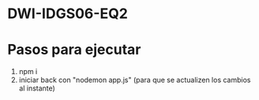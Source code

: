 # DWI-IDGS06-EQ2

# Pasos para ejecutar
1. npm i
3. iniciar back con "nodemon app.js" (para que se actualizen los cambios al instante)
